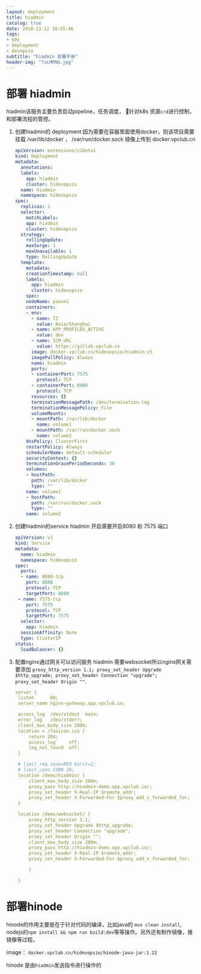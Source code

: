 ```yaml
---
layout: deployment
title: hiadmin
catalog: true
date: 2018-11-12 10:55:46
tags: 
- k8s
- deployment
- devopsio
subtitle: "hiadmin 部署手册"
header-img: "7vLMRNQ.jpg"
---
```


# 部署 hiadmin

hiadmin该服务主要负责启动pipeline，任务调度， 针对k8s 资源`crd`进行控制， 和部署流程的管控。

1. 创建hiadmin的 deployment
    因为需要在容器里面使用docker，则该项目需要挂载 /var/lib/docker ， /var/run/docker.sock
    镜像上传到 docker.vpclub.cn
    ```yaml
    apiVersion: extensions/v1beta1
    kind: Deployment
    metadata:
      annotations:
      labels:
        app: hiadmin
        cluster: hidevopsio
      name: hiadmin
      namespace: hidevopsio
    spec:
      replicas: 1
      selector:
        matchLabels:
        app: hiadmin
        cluster: hidevopsio
      strategy:
        rollingUpdate:
        maxSurge: 1
        maxUnavailable: 1
        type: RollingUpdate
      template:
        metadata:
        creationTimestamp: null
        labels:
          app: hiadmin
          cluster: hidevopsio
        spec:
        nodeName: paasm1
        containers:
        - env:
          - name: TZ
            value: Asia/Shanghai
          - name: APP_PROFILES_ACTIVE
            value: dev
          - name: SCM_URL
            value: https://gitlab.vpclub.cn
          image: docker.vpclub.cn/hidevopsio/hiadmin:v5
          imagePullPolicy: Always
          name: hiadmin
          ports:
          - containerPort: 7575
            protocol: TCP
          - containerPort: 8080
            protocol: TCP
          resources: {}
          terminationMessagePath: /dev/termination-log
          terminationMessagePolicy: File
          volumeMounts:
          - mountPath: /var/lib/docker
            name: volume1
          - mountPath: /var/run/docker.sock
            name: volume2
        dnsPolicy: ClusterFirst
        restartPolicy: Always
        schedulerName: default-scheduler
        securityContext: {}
        terminationGracePeriodSeconds: 30
        volumes:
        - hostPath:
          path: /var/lib/docker
          type: ""
        name: volume1
        - hostPath:
          path: /var/run/docker.sock
          type: ""
        name: volume2
    ```

2. 创建hiadmin的service
    hiadmin 开启需要开启8080 和 7575 端口
    ```yaml
    apiVersion: v1
    kind: Service
    metadata:
      name: hiadmin
      namespace: hidevopsio
    spec:
      ports:
      - name: 8080-tcp
        port: 8080
        protocol: TCP
        targetPort: 8080
     - name: 7575-tcp
        port: 7575
        protocol: TCP
        targetPort: 7575
      selector:
        app: hiadmin
      sessionAffinity: None
      type: ClusterIP
    status:
      loadBalancer: {}
    ```

3. 配置nginx通过网关可以访问服务
    hiadmin 需要websocket所以nginx网关需要添加 `proxy_http_version 1.1; proxy_set_header Upgrade $http_upgrade; proxy_set_header Connection "upgrade"; proxy_set_header Origin ""`.

   ```yaml
   server {
    listen      80;
    server_name nginx-gateway.app.vpclub.io;

    access_log  /dev/stdout  main;
    error_log   /dev/stderr;
    client_max_body_size 200m;
    location = /favicon.ico {
        return 204;
        access_log     off;
        log_not_found  off;
    }

    # limit_req zone=REQ burst=2;
    # limit_conn CONN 10;
    location /demo/hiadmin/ {
        client_max_body_size 200m;
        proxy_pass http://hiadmin-demo.app.vpclub.io/; 
        proxy_set_header X-Real-IP $remote_addr;
        proxy_set_header X-Forwarded-For $proxy_add_x_forwarded_for;
    }

    location /demo/websocket/ {
        proxy_http_version 1.1;
        proxy_set_header Upgrade $http_upgrade;
        proxy_set_header Connection "upgrade";
        proxy_set_header Origin "";
        client_max_body_size 200m;
        proxy_pass http://hiadmin-demo.app.vpclub.io/;
        proxy_set_header X-Real-IP $remote_addr;
        proxy_set_header X-Forwarded-For $proxy_add_x_forwarded_for;

        }

    }
   ```

# 部署hinode

hinode的作用主要是在于针对代码的编译，比如java的 `mvn clean install`, nodejs的`npm install && npm run build:dev`等等操作。另外还有制作镜像，推镜像等过程。

image： `docker.vpclub.cn/hidevopsio/hinode-java-jar:1.22`

hinode 是由`hiadmin`发送指令进行操作的
